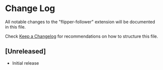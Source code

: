 # Change Log

All notable changes to the "flipper-follower" extension will be documented in this file.

Check [Keep a Changelog](http://keepachangelog.com/) for recommendations on how to structure this file.

## [Unreleased]

- Initial release